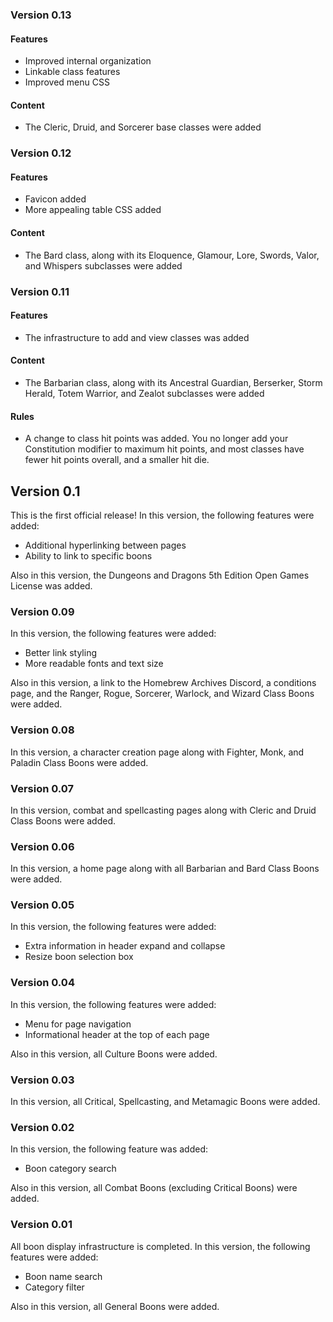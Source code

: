 ### Version 0.13

#### Features

- Improved internal organization
- Linkable class features
- Improved menu CSS

#### Content

- The Cleric, Druid, and Sorcerer base classes were added

### Version 0.12

#### Features

- Favicon added
- More appealing table CSS added

#### Content

- The Bard class, along with its Eloquence, Glamour, Lore, Swords, Valor, and Whispers subclasses were added

### Version 0.11

#### Features

- The infrastructure to add and view classes was added

#### Content

- The Barbarian class, along with its Ancestral Guardian, Berserker, Storm Herald, Totem Warrior, and Zealot subclasses were added

#### Rules

- A change to class hit points was added. You no longer add your Constitution modifier to maximum hit points, and most classes have fewer hit points overall, and a smaller hit die.

## Version 0.1
This is the first official release! In this version, the following features were added:

- Additional hyperlinking between pages
- Ability to link to specific boons

Also in this version, the Dungeons and Dragons 5th Edition Open Games License was added.

### Version 0.09

In this version, the following features were added:

- Better link styling
- More readable fonts and text size

Also in this version, a link to the Homebrew Archives Discord, a conditions page, and the Ranger, Rogue, Sorcerer, Warlock, and Wizard Class Boons were added.

### Version 0.08

In this version, a character creation page along with Fighter, Monk, and Paladin Class Boons were added.

### Version 0.07

In this version, combat and spellcasting pages along with Cleric and Druid Class Boons were added.

### Version 0.06

In this version, a home page along with all Barbarian and Bard Class Boons were added.

### Version 0.05

In this version, the following features were added:

- Extra information in header expand and collapse
- Resize boon selection box

### Version 0.04

In this version, the following features were added:

- Menu for page navigation
- Informational header at the top of each page

Also in this version, all Culture Boons were added.

### Version 0.03

In this version, all Critical, Spellcasting, and Metamagic Boons were added.

### Version 0.02

In this version, the following feature was added:

- Boon category search

Also in this version, all Combat Boons (excluding Critical Boons) were added.

### Version 0.01

All boon display infrastructure is completed. In this version, the following features were added:

- Boon name search
- Category filter

Also in this version, all General Boons were added.
